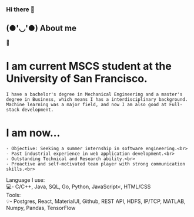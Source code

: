 ### Hi there 👋

## (●'◡'●) About me

🧒
# I am current MSCS student at the University of San Francisco. 
    I have a bachelor's degree in Mechanical Engineering and a master's degree in Business, which means I has a interdisciplinary background. Machine learning was a major field, and now I am also good at Full-stack development.
   # I am now...
    - Objective: Seeking a summer internship in software engineering.<br>
    - Past industrial experience in web application development.<br>
    - Outstanding Technical and Research ability.<br>
    - Proactive and self-motivated team player with strong communication skills.<br>
Language I use:<br>
    :computer:- C/C++, Java, SQL, Go, Python, JavaScript<, HTML/CSS<br>
Tools:<br>
    :bulb:- Postgres, React, MaterialUI, Github, REST API, HDFS, IP/TCP, MATLAB, Numpy, Pandas, TensorFlow<br>


<!--
**Shelger/Shelger** is a ✨ _special_ ✨ repository because its `README.md` (this file) appears on your GitHub profile.

Here are some ideas to get you started:

- 🔭 I’m currently working on ...
- 🌱 I’m currently learning ...
- 👯 I’m looking to collaborate on ...
- 🤔 I’m looking for help with ...
- 💬 Ask me about ...
- 📫 How to reach me: ...
- 😄 Pronouns: ...
- ⚡ Fun fact: ...
-->

